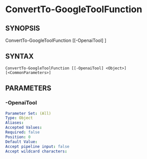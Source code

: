 ﻿---
external help file: powershai-help.xml
schema: 2.0.0
powershai: true
---

# ConvertTo-GoogleToolFunction

## SYNOPSIS <!--!= @#Synop !-->

ConvertTo-GoogleToolFunction [[-OpenaiTool] <Object>]


## SYNTAX <!--!= @#Syntax !-->

```
ConvertTo-GoogleToolFunction [[-OpenaiTool] <Object>] [<CommonParameters>]
```

## PARAMETERS <!--!= @#Params !-->

### -OpenaiTool

```yml
Parameter Set: (All)
Type: Object
Aliases: 
Accepted Values: 
Required: false
Position: 0
Default Value: 
Accept pipeline input: false
Accept wildcard characters: 
```